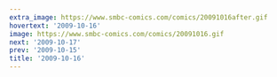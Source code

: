```yaml
---
extra_image: https://www.smbc-comics.com/comics/20091016after.gif
hovertext: '2009-10-16'
image: https://www.smbc-comics.com/comics/20091016.gif
next: '2009-10-17'
prev: '2009-10-15'
title: '2009-10-16'
---
```

